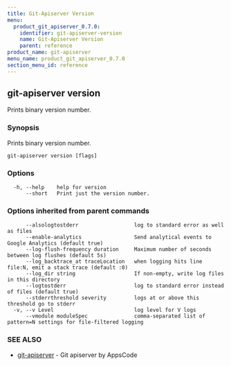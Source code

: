 ```yaml
---
title: Git-Apiserver Version
menu:
  product_git_apiserver_0.7.0:
    identifier: git-apiserver-version
    name: Git-Apiserver Version
    parent: reference
product_name: git-apiserver
menu_name: product_git_apiserver_0.7.0
section_menu_id: reference
---
```

## git-apiserver version

Prints binary version number.

### Synopsis

Prints binary version number.

```
git-apiserver version [flags]
```

### Options

```
  -h, --help    help for version
      --short   Print just the version number.
```

### Options inherited from parent commands

```
      --alsologtostderr                  log to standard error as well as files
      --enable-analytics                 Send analytical events to Google Analytics (default true)
      --log-flush-frequency duration     Maximum number of seconds between log flushes (default 5s)
      --log_backtrace_at traceLocation   when logging hits line file:N, emit a stack trace (default :0)
      --log_dir string                   If non-empty, write log files in this directory
      --logtostderr                      log to standard error instead of files (default true)
      --stderrthreshold severity         logs at or above this threshold go to stderr
  -v, --v Level                          log level for V logs
      --vmodule moduleSpec               comma-separated list of pattern=N settings for file-filtered logging
```

### SEE ALSO

* [git-apiserver](/docs/reference/git-apiserver.md)	 - Git apiserver by AppsCode

